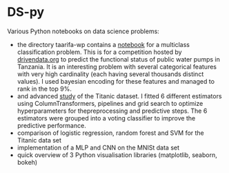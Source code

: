# DS-py
Various Python notebooks on data science problems:  
* the directory taarifa-wp contains a [notebook](https://github.com/cedric-bertrand/DS-py/blob/master/taarifa-wp/water_pumps.ipynb) for a multiclass classification problem. This is for a competition hosted by [drivendata.org](https://www.drivendata.org/competitions/7/pump-it-up-data-mining-the-water-table/) to predict the functional status of public water pumps in Tanzania. It is an interesting problem with several categorical features with very high cardinality (each having several thousands distinct values). I used bayesian encoding for these features and managed to rank in the top 9%.  
* and advanced [study](https://github.com/cedric-bertrand/DS-py/blob/master/titanic/titanic_pipelines.ipynb) of the Titanic dataset. I fitted 6 different estimators using ColumnTransformers, pipelines and grid search to optimize hyperparameters for thepreprocessing and predictive steps. The 6 estimators were grouped into a voting classifier to improve the predictive performance. 
* comparison of logistic regression, random forest and SVM for the Titanic data set
* implementation of a MLP and CNN on the MNISt data set 
* quick overview of 3 Python visualisation libraries (matplotlib, seaborn, bokeh)
